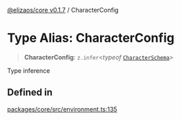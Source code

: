 [@elizaos/core v0.1.7](../index.md) / CharacterConfig

# Type Alias: CharacterConfig

> **CharacterConfig**: `z.infer`\<_typeof_ [`CharacterSchema`](../variables/CharacterSchema.md)\>

Type inference

## Defined in

[packages/core/src/environment.ts:135](https://github.com/ai16z/eliza/blob/main/packages/core/src/environment.ts#L135)

